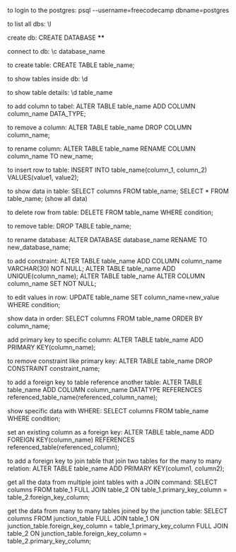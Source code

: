 to login to the postgres:
psql --username=freecodecamp dbname=postgres

to list all dbs:
\l

create db:
CREATE DATABASE **\*\***

connect to db:
\c database_name

to create table:
CREATE TABLE table_name;

to show tables inside db:
\d

to show table details:
\d table_name

to add column to tabel:
ALTER TABLE table_name ADD COLUMN column_name DATA_TYPE;

to remove a column:
ALTER TABLE table_name DROP COLUMN column_name;

to rename column:
ALTER TABLE table_name RENAME COLUMN column_name TO new_name;

to insert row to table:
INSERT INTO table_name(column_1, column_2) VALUES(value1, value2);

to show data in table:
SELECT columns FROM table_name;
SELECT \* FROM table_name; (show all data)

to delete row from table:
DELETE FROM table_name WHERE condition;

to remove table:
DROP TABLE table_name;

to rename database:
ALTER DATABASE database_name RENAME TO new_database_name;

to add constraint:
ALTER TABLE table_name ADD COLUMN column_name VARCHAR(30) NOT NULL;
ALTER TABLE table_name ADD UNIQUE(column_name);
ALTER TABLE table_name ALTER COLUMN column_name SET NOT NULL;

to edit values in row:
UPDATE table_name SET column_name=new_value WHERE condition;

show data in order:
SELECT columns FROM table_name ORDER BY column_name;

add primary key to specific column:
ALTER TABLE table_name ADD PRIMARY KEY(column_name);

to remove constraint like primary key:
ALTER TABLE table_name DROP CONSTRAINT constraint_name;

to add a foreign key to table reference another table:
ALTER TABLE table_name ADD COLUMN column_name DATATYPE REFERENCES referenced_table_name(referenced_column_name);

show specific data with WHERE:
SELECT columns FROM table_name WHERE condition;

set an existing column as a foreign key:
ALTER TABLE table_name ADD FOREIGN KEY(column_name) REFERENCES referenced_table(referenced_column);

to add a foreign key to join table that join two tables for the many to many relation:
ALTER TABLE table_name ADD PRIMARY KEY(column1, column2);

get all the data from multiple joint tables with a JOIN command:
SELECT columns FROM table_1 FULL JOIN table_2 ON table_1.primary_key_column = table_2.foreign_key_column;

get the data from many to many tables joined by the junction table:
SELECT columns FROM junction_table
FULL JOIN table_1 ON junction_table.foreign_key_column = table_1.primary_key_column
FULL JOIN table_2 ON junction_table.foreign_key_column = table_2.primary_key_column;
